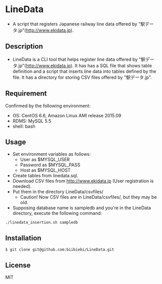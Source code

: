 # LineData
* A script that registers Japanese railway line data offered by "駅データ.jp"(http://www.ekidata.jp).

## Description
* LineData is a CLI tool that helps register line data offered by "駅データ.jp"(http://www.ekidata.jp). It has has a SQL file that shows table definition and a script that inserts line data into tables defined by the file. It has a directory for storing CSV files offered by "駅データ.jp".

## Requirement
Confirmed by the following environment:

* OS: CentOS 6.6, Amazon Linux AMI release 2015.09
* RDMS: MySQL 5.5
* shell: bash

## Usage
* Set environment variables as follows:
  * User     as $MYSQL_USER
  * Password as $MYSQL_PASS
  * Host     as $MYSQL_HOST
* Create tables from linedata.sql.
* Download CSV files from http://www.ekidata.jp (User registration is needed).
* Put them in the directory LineData/csvfiles/
  * Caution! Now CSV files are in LineData/csvfiles/, but they may be old.
* Supposing database name is sampledb and you're in the LineData directory, execute the following command:
```
./linedata_insertion.sh sampledb
```

## Installation
```
$ git clone git@github.com:biibiebi/LineData.git
```

## License
MIT
